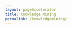 ```yaml
---
layout: pageAccelerator
title: Knowledge Mining
permalink: /knowledgemining/
---
```


<!--This .md file is meant to serve as a demo for a Single Accelerator Page-->
<!--To create a new Single Accelerator page, simple make a copy of this file, rename it, and then update content above (title and permalink) and below (see TODO placeholders) -->
<!--See existing Single Accelerator Pages .md files for reference-->

<script>
    //TODO: These are variables that must be declared and overridden in the specific single accelerator page

    //Variables for this specific single accelerator page, to centralize re-used variables
    const textPageTitle = "Data Science Toolkit - Knowledge Mining Solution Accelerator";
    const htmlPageDescription = `Knowledge mining (KM) is an emerging discipline in artificial intelligence (AI) that uses a combination of intelligent services to quickly learn from vast amounts of information. It allows organizations to deeply understand and easily explore information, uncover hidden insights, and find relationships and patterns at scale.`;
    const srcHeaderImage = "/images/knowledge-mining/Banner.png";
    const linkAccessAcceleratorRepo = "https://github.com/microsoft/dstoolkit-km-solution-accelerator";
    const listPrereqs = ["Access to an Azure subscription / Resource Group", "Azure Functions Core tools v4.x", "AZ CLI", "PowerShell Core 7", ".NET Core 6.0"];
    const listIndustries = ["Automotive, Mobility & Transportation", "Energy", "Financial Services", "Healthcare & Lifescience", "Manufacturing & Supply chain", "Media & Communications", "Sustainability", "Public Sector"];
    const listUseCases = ["AI-driven Data & Web Exploration", "Unstructured data insights extraction", "AI-Driven Strategy planning tool", "Enterprise Semantic Search portal", "R&D tool for data discovery, patterns extraction & patents exploration"];
    const htmlAcceleratorDescription = `This KM solution accelerator aims to provide you with a workable end-to-end Knowledge Mining solution composed of : 
- Ingestion
    - Data ingestion from Azure Data Lake
- Enrichment
    - Data enrichment with Azure Applied AI and Cognitive Services
- Exploration
    - Keyword and Semantic search
    - Support for multiples search indexes
    - Content security model (permissions)
    - Modular User Interface 

With this cloud-based accelerator you will get an end-to-end solution with the tools to deploy, extend, operate & monitor it.

In that respect, the solution provides 
- Azure Web App Authentication support 
- High configurability (json)
- Full Extensibility 
- Operations (PowerShell-based)
- Azure Pipelines for CI/CD 
- Deployment framework (manual or through CI/CD)`;

    const listAcceleratorGuidanceVideoURLs = ["N/A"];
 
    const listLinksRelatedAccelerators = ["/anomaly-detection/", "/verseagility/","/object-detection/"];
   
    const linkContributingGuide = "N/A";
 
    const listTechnologies = ["Azure Cognitive Search",
        "Azure Cognitives Services",
        "Azure Functions",
        "Azure Web Applications",
        "Python",
        "Apache Tika"];
 
    const htmlArchitectureSection = `<img src="/images/knowledge-mining/Architecture.png" alt="Solution Accelerator Architecture">`;
    const htmlBranchingStrategySection = `N/A`;
    const htmlAcceleratorComponents = `N/A`;
    const htmlKeyAcceleratorFiles = `N/A`;
    const htmlLiveDemoSection = `https://kmsolacui.azurewebsites.net/`;
    const htmlRepoStructureSection = `<img src="/images/knowledge-mining/Repository.png" alt="Repository Structure">`;
 
    //boolean variables to show / hide sections of the page
    const toHide_AcceleratorGuidanceSection = true;
    const toHide_RelatedAccelerators = false;
    const toHide_ContributingGuide = false;
    const toHide_ArchitectureSection = false;
    const toHide_BranchingStrategySection = true;
    const toHide_AcceleratorComponents = true;
    const toHide_KeyAcceleratorFiles = true;
    const toHide_LiveDemoSection = false;
    const toHide_RepoStructureSection = true;
</script>

<script src="/scripts/script-setsingleacceleratorpagecontents.js" type="text/javascript"></script>